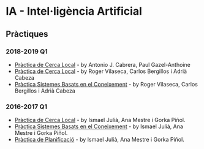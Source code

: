 # IA - Intel·ligència Artificial

## Pràctiques

### 2018-2019 Q1 

- [Pràctica de Cerca Local](https://github.com/ajcabrera/ia-carsharing/tree/master/src) - by Antonio J. Cabrera, Paul Gazel-Anthoine
- [Pràctica de Cerca Local](https://github.com/adriacabeza/LocalSearch_AI) - by Roger Vilaseca, Carlos Bergillos i Adrià Cabeza
- [Pràctica Sistemes Basats en el Coneixement](https://github.com/Rovi98/SBC-menu-IA) - by Roger Vilaseca, Carlos Bergillos i Adrià Cabeza

### 2016-2017 Q1
- [Pràctica de Cerca Local](https://github.com/anamestre/FIB-IA-P1-Azamon) - by Ismael Julià, Ana Mestre i Gorka Piñol.
- [Pràctica Sistemes Basats en el Coneixement](https://github.com/anamestre/FIB-IA-P2-Museu) - by Ismael Julià, Ana Mestre i Gorka Piñol.
- [Pràctica de Planificació](https://github.com/anamestre/FIB-IA-P3-Redflix) - by Ismael Julià, Ana Mestre i Gorka Piñol.
